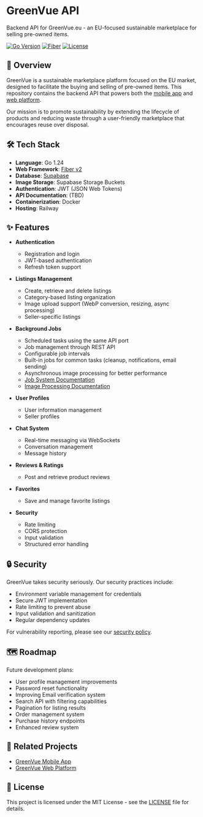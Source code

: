 # GreenVue API

Backend API for GreenVue.eu - an EU-focused sustainable marketplace for selling pre-owned items.

[![Go Version](https://img.shields.io/badge/Go-1.24-blue.svg)](https://go.dev/)
[![Fiber](https://img.shields.io/badge/Fiber-v2.52.6-brightgreen.svg)](https://gofiber.io/)
[![License](https://img.shields.io/badge/License-MIT-yellow.svg)](LICENSE)

## 🌱 Overview

GreenVue is a sustainable marketplace platform focused on the EU market, designed to facilitate the buying and selling of pre-owned items. This repository contains the backend API that powers both the [mobile app](https://github.com/MonkyMars/GreenVue-Mobile) and [web platform](https://github.com/MonkyMars/GreenVue-Web).

Our mission is to promote sustainability by extending the lifecycle of products and reducing waste through a user-friendly marketplace that encourages reuse over disposal.

## 🛠️ Tech Stack

- **Language**: Go 1.24
- **Web Framework**: [Fiber v2](https://gofiber.io/)
- **Database**: [Supabase](https://supabase.io/)
- **Image Storage**: Supabase Storage Buckets
- **Authentication**: JWT (JSON Web Tokens)
- **API Documentation**: (TBD)
- **Containerization**: Docker
- **Hosting**: Railway

## ✨ Features

- **Authentication**

  - Registration and login
  - JWT-based authentication
  - Refresh token support

- **Listings Management**

  - Create, retrieve and delete listings
  - Category-based listing organization
  - Image upload support (WebP conversion, resizing, async processing)
  - Seller-specific listings

- **Background Jobs**

  - Scheduled tasks using the same API port
  - Job management through REST API
  - Configurable job intervals
  - Built-in jobs for common tasks (cleanup, notifications, email sending)
  - Asynchronous image processing for better performance
  - [Job System Documentation](docs/jobs.md)
  - [Image Processing Documentation](docs/images.md)

- **User Profiles**

  - User information management
  - Seller profiles

- **Chat System**

  - Real-time messaging via WebSockets
  - Conversation management
  - Message history

- **Reviews & Ratings**

  - Post and retrieve product reviews

- **Favorites**

  - Save and manage favorite listings

- **Security**
  - Rate limiting
  - CORS protection
  - Input validation
  - Structured error handling

## 🔒 Security

GreenVue takes security seriously. Our security practices include:

- Environment variable management for credentials
- Secure JWT implementation
- Rate limiting to prevent abuse
- Input validation and sanitization
- Regular dependency updates

For vulnerability reporting, please see our [security policy](SECURITY.md).

## 🗺️ Roadmap

Future development plans:

- User profile management improvements
- Password reset functionality
- Improving Email verification system
- Search API with filtering capabilities
- Pagination for listing results
- Order management system
- Purchase history endpoints
- Enhanced review system

## 🔗 Related Projects

- [GreenVue Mobile App](https://github.com/MonkyMars/GreenVue-Mobile)
- [GreenVue Web Platform](https://github.com/MonkyMars/GreenVue-Web)

## 📄 License

This project is licensed under the MIT License - see the [LICENSE](LICENSE) file for details.
